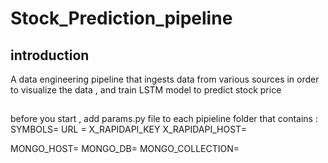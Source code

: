 # Stock_Prediction_pipeline
## introduction
A data engineering pipeline that ingests data from various sources in order to visualize the data , and train LSTM model to predict stock price
##
before you start , add params.py file to each pipieline folder that contains :
SYMBOLS=
URL = 
X_RAPIDAPI_KEY
X_RAPIDAPI_HOST=

MONGO_HOST=
MONGO_DB=
MONGO_COLLECTION=